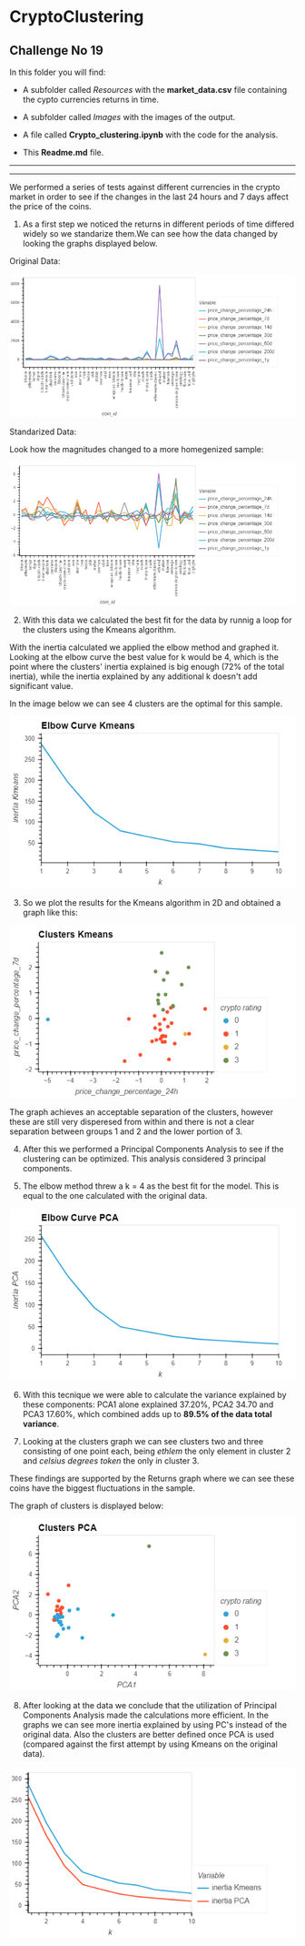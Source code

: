 # CryptoClustering
## Challenge No 19

In this folder you will find:

- A subfolder called *Resources* with the **market_data.csv** file containing the cypto currencies returns in time.

- A subfolder called *Images* with the images of the output.

- A file called **Crypto_clustering.ipynb** with the code for the analysis.

- This **Readme.md** file.

-----
-----

We performed a series of tests against different currencies in the crypto market in order to see if the changes in the last 24 hours and 7 days affect the price of the coins. 


1. As a first step we noticed the returns in different periods of time differed widely so we standarize them.We can see how the data changed by looking the graphs displayed below.

Original Data:

![Raw_Data](./Images/returns.png)


Standarized Data:

Look how the magnitudes changed to a more homegenized sample:

![Std_Data](./Images/stand_returns.png)


2. With this data we calculated the best fit for the data by runnig a loop for the clusters using the Kmeans algorithm. 

With the inertia calculated we applied the elbow method and graphed it. Looking at the elbow curve the best value for k would be 4, which is the point where the clusters' inertia explained is big enough (72% of the total inertia), while the inertia explained by any additional k doesn't add significant value. 

In the image below we can see 4 clusters are the optimal for this sample. 

![Elbow_km](./Images/elbow_kmeans.png)


3. So we plot the results for the Kmeans algorithm in 2D and obtained a graph like this:

![Clusters_Kmeans](./Images/clusters_kmeans.png)

The graph achieves an acceptable separation of the clusters, however these are still very disperesed from within and there is not a clear separation between groups 1 and 2 and the lower portion of 3. 


4. After this we performed a Principal Components Analysis to see if the clustering can be optimized. This analysis considered 3 principal components. 

5. The elbow method threw a k = 4 as the best fit for the model. This is equal to the one calculated with the original data. 

![Elbow_pca](./Images/elbow_pca.png)


6. With this tecnique we were able to calculate the variance explained by these components: PCA1 alone explained 37.20%, PCA2 34.70 and PCA3 17.60%, which combined adds up to **89.5% of the data total variance**.

7. Looking at the clusters graph we can see clusters two and three consisting of one point each, being *ethlem* the only element in cluster 2 and *celsius degrees token* the only in cluster 3. 

These findings are supported by the Returns graph where we can see these coins have the biggest fluctuations in the sample. 

The graph of clusters is displayed below:

![Clusters_Pca](./Images/clusters_pca.png)

8. After looking at the data we conclude that the utilization of Principal Components Analysis made the calculations more efficient. In the graphs we can see more inertia explained by using PC's instead of the original data. Also the clusters are better defined once PCA is used (compared against the first attempt by using Kmeans on the original data).

![Elbow_Comp](./Images/elbow_concat.png)

